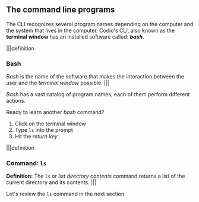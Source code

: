 ## The command line programs

The CLI recognizes several program names depending on the computer and the system that lives in the computer. Codio's CLI, also known as the __terminal window__ has an installed software called: __*bash*__.

|||definition
### Bash

_Bash_ is the name of the software that makes the interaction between the user and the _terminal window_ possible.
|||

_Bash_ has a vast catalog of program names, each of them perform different actions. 

Ready to learn another _bash_ command?

1. Click on the terminal window
2. Type `ls` into the prompt
3. Hit the _return key_

|||definition
### Command: `ls`
__Definition:__
The `ls` or _list directory contents_ command returns a list of the current directory and its contents.
|||

Let's review the `ls` command in the next section.